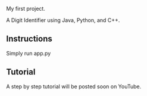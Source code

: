 My first project.

A Digit Identifier using Java, Python, and C++.

## Instructions
Simply run app.py

## Tutorial
A step by step tutorial will be posted soon on YouTube.
